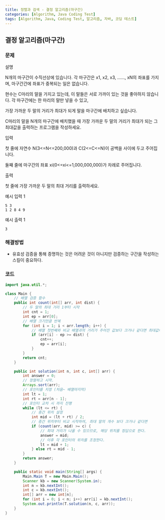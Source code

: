 ```yaml
---
title: 정렬과 검색 - 결정 알고리즘(마구간)
categories: [Algorithm, Java Coding Test]
tags: [Algorithm, Java, Coding Test, 알고리즘, 자바, 코딩 테스트]
---
```


## 결정 알고리즘(마구간)

### 문제

설명

N개의 마구간이 수직선상에 있습니다. 각 마구간은 x1, x2, x3, ......, xN의 좌표를 가지며, 마구간간에 좌표가 중복되는 일은 없습니다.

현수는 C마리의 말을 가지고 있는데, 이 말들은 서로 가까이 있는 것을 좋아하지 않습니다. 각 마구간에는 한 마리의 말만 넣을 수 있고,

가장 가까운 두 말의 거리가 최대가 되게 말을 마구간에 배치하고 싶습니다.

C마리의 말을 N개의 마구간에 배치했을 때 가장 가까운 두 말의 거리가 최대가 되는 그 최대값을 출력하는 프로그램을 작성하세요.

입력

첫 줄에 자연수 N(3<=N<=200,000)과 C(2<=C<=N)이 공백을 사이에 두고 주어집니다.

둘째 줄에 마구간의 좌표 xi(0<=xi<=1,000,000,000)가 차례로 주어집니다.

출력

첫 줄에 가장 가까운 두 말의 최대 거리를 출력하세요.

예시 입력 1

```
5 3
1 2 8 4 9

```

예시 출력 1

```
3
```

### 해결방법

- 유효성 검증을 통해 증명하는 것은 어려운 것이 아니지만 검증하는 구간을 작성하는 스킬이 중요하다.

### 코드

```java
import java.util.*;

class Main {
    // 배열 검증 함수
    public int count(int[] arr, int dist) {
        // 두 말의 최대 거리 1부터 시작
        int cnt = 1;
        int ep = arr[0];
        // 배열 크기만큼 반복
        for (int i = 1; i < arr.length; i++) {
            // 배열 첫번째와 비교 배열과의 거리가 주어진 값보다 크거나 같다면 최대값이 될 수 있다.
            if (arr[i] - ep >= dist) {
                cnt++;
                ep = arr[i];
            }
        }
        return cnt;
    }

    public int solution(int n, int c, int[] arr) {
        int answer = 0;
        // 정렬하고 시작.
        Arrays.sort(arr);
        // 포인터를 지정 (처음~ 배열마지막)
        int lt = 1;
        int rt = arr[n - 1];
        // 포인터 교차 시 까지 진행
        while (lt <= rt) {
            // 중간 위치 설정
            int mid = (lt + rt) / 2;
            // 중간 위치부터 비교 시작하여, 최대 말의 개수 보다 크거나 같다면
            if (count(arr, mid) >= c) {
                // 최대 거리가 나올 수 있으므로, 해당 위치를 정답으로 한다.
                answer = mid;
                // 이후 각 포인터의 위치를 조정한다.
                lt = mid + 1;
            } else rt = mid - 1;
        }
        return answer;
    }

    public static void main(String[] args) {
        Main.Main T = new Main.Main();
        Scanner kb = new Scanner(System.in);
        int n = kb.nextInt();
        int c = kb.nextInt();
        int[] arr = new int[n];
        for (int i = 0; i < n; i++) arr[i] = kb.nextInt();
        System.out.println(T.solution(n, c, arr));
    }
}

```
